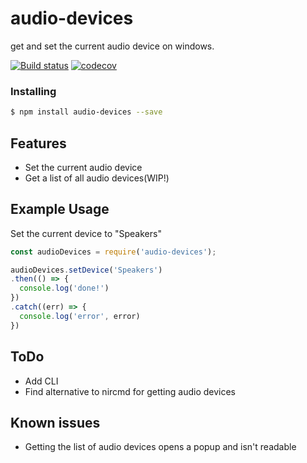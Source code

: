 # audio-devices

get and set the current audio device on windows.

[![Build status](https://ci.appveyor.com/api/projects/status/2cwals6wgr9fg1gx?svg=true)](https://ci.appveyor.com/project/ashleymarkfletcher/audio-devices)
[![codecov](https://codecov.io/gh/ashleymarkfletcher/audio-devices/branch/master/graph/badge.svg)](https://codecov.io/gh/ashleymarkfletcher/audio-devices)

### Installing

```bash
$ npm install audio-devices --save
```
## Features

  * Set the current audio device
  * Get a list of all audio devices(WIP!)

## Example Usage
Set the current device to "Speakers"

```js
const audioDevices = require('audio-devices');

audioDevices.setDevice('Speakers')
.then(() => {
  console.log('done!')
})
.catch((err) => {
  console.log('error', error)
})

```  

## ToDo
  * Add CLI
  * Find alternative to nircmd for getting audio devices

## Known issues
  * Getting the list of audio devices opens a popup and isn't readable
